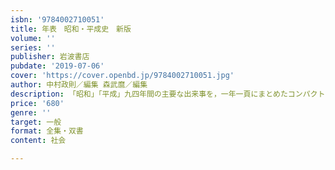 ```yaml
---
isbn: '9784002710051'
title: 年表　昭和・平成史　新版
volume: ''
series: ''
publisher: 岩波書店
pubdate: '2019-07-06'
cover: 'https://cover.openbd.jp/9784002710051.jpg'
author: 中村政則／編集 森武麿／編集
description: 「昭和」「平成」九四年間の主要な出来事を，一年一頁にまとめたコンパクトな年表の決定版．
price: '680'
genre: ''
target: 一般
format: 全集・双書
content: 社会

---
```

